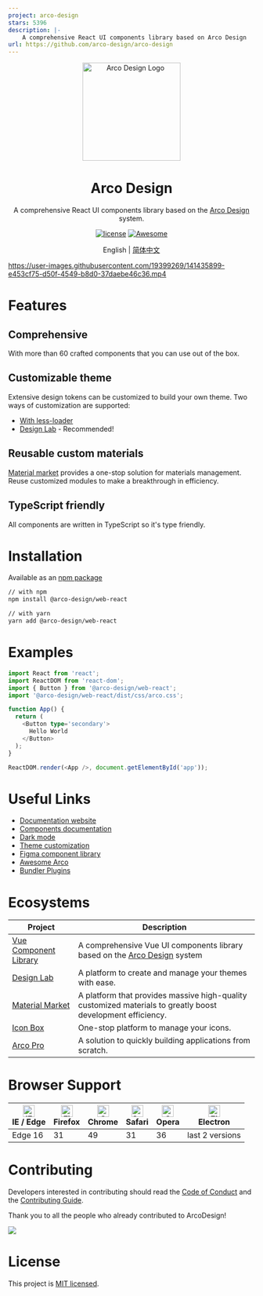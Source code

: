 ```yaml
---
project: arco-design
stars: 5396
description: |-
    A comprehensive React UI components library based on Arco Design
url: https://github.com/arco-design/arco-design
---
```


<div align="center">
  <a href="https://arco.design" target="_blank">
    <img alt="Arco Design Logo" width="200" src="https://avatars.githubusercontent.com/u/64576149?s=200&v=4"/>
  </a>
</div>
<div align="center">
  <h1>Arco Design</h1>
</div>

<div align="center">

A comprehensive React UI components library based on the [Arco Design](https://arco.design/) system.

[![license](https://img.shields.io/badge/license-MIT-blue.svg)](https://github.com/arco-design/arco-design/blob/main/LICENSE)
[![Awesome](https://cdn.rawgit.com/sindresorhus/awesome/d7305f38d29fed78fa85652e3a63e154dd8e8829/media/badge.svg)](https://github.com/arco-design/awesome-arco)

</div>

<div align="center">

English | [简体中文](./README.zh-CN.md)

</div>

https://user-images.githubusercontent.com/19399269/141435899-e453cf75-d50f-4549-b8d0-37daebe46c36.mp4

# Features

## Comprehensive

With more than 60 crafted components that you can use out of the box.

## Customizable theme

Extensive design tokens can be customized to build your own theme. Two ways
of customization are supported:

* [With less-loader](https://arco.design/react/docs/theme)
* [Design Lab](https://arco.design/themes) - Recommended!

## Reusable custom materials

[Material market](https://arco.design/material/) provides a one-stop solution for materials management. Reuse customized modules to make a breakthrough in efficiency.

## TypeScript friendly

All components are written in TypeScript so it's type friendly.


# Installation

Available as an [npm package](https://www.npmjs.com/package/@arco-design/web-react)

```bash
// with npm
npm install @arco-design/web-react

// with yarn
yarn add @arco-design/web-react
```

# Examples

```typescript
import React from 'react';
import ReactDOM from 'react-dom';
import { Button } from '@arco-design/web-react';
import '@arco-design/web-react/dist/css/arco.css';

function App() {
  return (
    <Button type='secondary'>
      Hello World
    </Button>
  );
}

ReactDOM.render(<App />, document.getElementById('app'));
```

# Useful Links

* [Documentation website](https://arco.design/)
* [Components documentation](https://arco.design/react/docs/overview)
* [Dark mode](https://arco.design/react/docs/dark)
* [Theme customization](https://arco.design/react/docs/theme)
* [Figma component library](https://www.figma.com/file/M66cTiLXHa4SVyZIlfY5Pb/arco-Design-System?node-id=7945%3A44563)
* [Awesome Arco](https://github.com/arco-design/awesome-arco)
* [Bundler Plugins](https://github.com/arco-design/arco-plugins)

# Ecosystems

| Project               | Description                                             |
| --------------------- | ------------------------------------------------------- |
| [Vue Component Library] | A comprehensive Vue UI components library based on the [Arco Design](https://arco.design/) system |
| [Design Lab] | A platform to create and manage your themes with ease. |
| [Material Market] | A platform that provides massive high-quality customized materials to greatly boost development efficiency. |
| [Icon Box] | One-stop platform to manage your icons. |
| [Arco Pro] | A solution to quickly building applications from scratch. |

[Vue Component Library]: https://arco.design/vue/docs/start
[Design Lab]: https://arco.design/themes
[Material Market]: https://arco.design/material
[Icon Box]: https://arco.design/iconbox
[Arco Pro]: https://arco.design/pro/

# Browser Support

| [<img src="https://p1-arco.byteimg.com/tos-cn-i-uwbnlip3yd/08095282566ac4e0fd98f89aed934b65.png~tplv-uwbnlip3yd-png.png" alt="IE / Edge" width="24px" height="24px" />](http://godban.github.io/browsers-support-badges/)<br/>IE / Edge | [<img src="https://p1-arco.byteimg.com/tos-cn-i-uwbnlip3yd/40ad73571879dd8d9fd3fd524e0e45a4.png~tplv-uwbnlip3yd-png.png" alt="Firefox" width="24px" height="24px" />](http://godban.github.io/browsers-support-badges/)<br/>Firefox | [<img src="https://p1-arco.byteimg.com/tos-cn-i-uwbnlip3yd/4f59d35f6d6837b042c8badd95871b1d.png~tplv-uwbnlip3yd-png.png" alt="Chrome" width="24px" height="24px" />](http://godban.github.io/browsers-support-badges/)<br/>Chrome | [<img src="https://p1-arco.byteimg.com/tos-cn-i-uwbnlip3yd/eee2667f837a9c2ed531805850bf43ec.png~tplv-uwbnlip3yd-png.png" alt="Safari" width="24px" height="24px" />](http://godban.github.io/browsers-support-badges/)<br/>Safari | [<img src="https://p1-arco.byteimg.com/tos-cn-i-uwbnlip3yd/3240334d3967dd263c8f4cdd2d93c525.png~tplv-uwbnlip3yd-png.png" alt="Opera" width="24px" height="24px" />](http://godban.github.io/browsers-support-badges/)<br/>Opera | [<img src="https://p1-arco.byteimg.com/tos-cn-i-uwbnlip3yd/f2454685df95a1a557a61861c5bec256.png~tplv-uwbnlip3yd-png.png" alt="Electron" width="24px" height="24px" />](http://godban.github.io/browsers-support-badges/)<br/>Electron |
| --------- | --------- | --------- | --------- | --------- | --------- |
| Edge 16| 31| 49 | 31 | 36 | last 2 versions |

# Contributing

Developers interested in contributing should read the [Code of Conduct](./CODE_OF_CONDUCT.md) and the [Contributing Guide](./CONTRIBUTING.md).

Thank you to all the people who already contributed to ArcoDesign!

<a href="https://github.com/arco-design/arco-design/graphs/contributors"><img src="https://contrib.rocks/image?repo=arco-design/arco-design" /></a>

# License

This project is [MIT licensed](./LICENSE).

